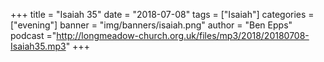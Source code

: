 +++
title = "Isaiah 35"
date = "2018-07-08"
tags = ["Isaiah"]
categories = ["evening"]
banner = "img/banners/isaiah.png"
author = "Ben Epps"
podcast ="http://longmeadow-church.org.uk/files/mp3/2018/20180708-Isaiah35.mp3"
+++
